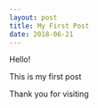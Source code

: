 ```yaml
---
layout: post
title: My First Post
date: 2018-06-21
---
```


Hello!

This is my first post

Thank you for visiting
